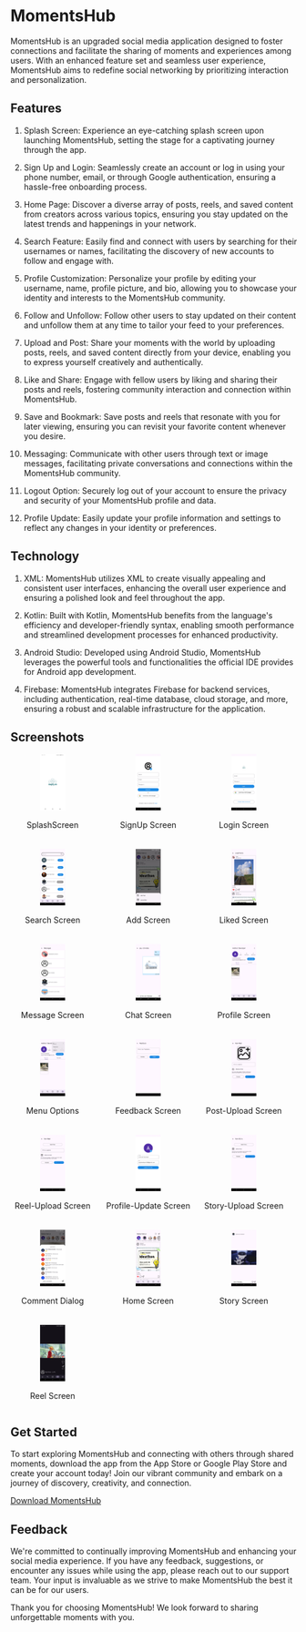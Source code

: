 # MomentsHub 

MomentsHub is an upgraded social media application designed to foster connections and facilitate the sharing of moments and experiences among users. With an enhanced feature set and seamless user experience, MomentsHub aims to redefine social networking by prioritizing interaction and personalization.

## Features

1. Splash Screen: Experience an eye-catching splash screen upon launching MomentsHub, setting the stage for a captivating journey through the app.

2. Sign Up and Login: Seamlessly create an account or log in using your phone number, email, or through Google authentication, ensuring a hassle-free onboarding process.

3. Home Page: Discover a diverse array of posts, reels, and saved content from creators across various topics, ensuring you stay updated on the latest trends and happenings in your network.

4. Search Feature: Easily find and connect with users by searching for their usernames or names, facilitating the discovery of new accounts to follow and engage with.

5. Profile Customization: Personalize your profile by editing your username, name, profile picture, and bio, allowing you to showcase your identity and interests to the MomentsHub community.

6. Follow and Unfollow: Follow other users to stay updated on their content and unfollow them at any time to tailor your feed to your preferences.

7. Upload and Post: Share your moments with the world by uploading posts, reels, and saved content directly from your device, enabling you to express yourself creatively and authentically.

8. Like and Share: Engage with fellow users by liking and sharing their posts and reels, fostering community interaction and connection within MomentsHub.

9. Save and Bookmark: Save posts and reels that resonate with you for later viewing, ensuring you can revisit your favorite content whenever you desire.

10. Messaging: Communicate with other users through text or image messages, facilitating private conversations and connections within the MomentsHub community.

11. Logout Option: Securely log out of your account to ensure the privacy and security of your MomentsHub profile and data.

12. Profile Update: Easily update your profile information and settings to reflect any changes in your identity or preferences.

## Technology

1. XML: MomentsHub utilizes XML to create visually appealing and consistent user interfaces, enhancing the overall user experience and ensuring a polished look and feel throughout the app.

2. Kotlin: Built with Kotlin, MomentsHub benefits from the language's efficiency and developer-friendly syntax, enabling smooth performance and streamlined development processes for enhanced productivity.

3. Android Studio: Developed using Android Studio, MomentsHub leverages the powerful tools and functionalities the official IDE provides for Android app development.

4. Firebase: MomentsHub integrates Firebase for backend services, including authentication, real-time database, cloud storage, and more, ensuring a robust and scalable infrastructure for the application.

## Screenshots

<div style="display: flex; flex-wrap: wrap; gap: 20px; justify-content: flex-start;">

<div style="flex: 0 0 calc(33.33% - 20px); max-width: calc(33.33% - 20px); text-align: center;">
    <img src="images/Screenshot_20240416_232513.jpg" alt="Screenshot 1" style="width: 30%;">
    <p>SplashScreen</p>
</div>

<div style="flex: 0 0 calc(33.33% - 20px); max-width: calc(33.33% - 20px); text-align: center;">
    <img src="images/Screenshot_20240416_232516.jpg" alt="Screenshot 2" style="width: 30%;">
    <p>SignUp Screen</p>
</div>

<div style="flex: 0 0 calc(33.33% - 20px); max-width: calc(33.33% - 20px); text-align: center;">
    <img src="images/Screenshot_20240416_232519.jpg" alt="Screenshot 3" style="width: 30%;">
    <p>Login Screen</p>
</div>

<div style="flex: 0 0 calc(33.33% - 20px); max-width: calc(33.33% - 20px); text-align: center;">
    <img src="images/Screenshot_20240416_232604.jpg" alt="Screenshot 4" style="width: 30%;">
    <p>Search Screen</p>
</div>

<div style="flex: 0 0 calc(33.33% - 20px); max-width: calc(33.33% - 20px); text-align: center;">
    <img src="images/Screenshot_20240416_232609.jpg" alt="Screenshot 5" style="width: 30%;">
    <p>Add Screen</p>
</div>

<div style="flex: 0 0 calc(33.33% - 20px); max-width: calc(33.33% - 20px); text-align: center;">
    <img src="images/Screenshot_20240416_232737.jpg" alt="Screenshot 6" style="width: 30%;">
    <p>Liked Screen</p>
</div>

<div style="flex: 0 0 calc(33.33% - 20px); max-width: calc(33.33% - 20px); text-align: center;">
    <img src="images/Screenshot_20240416_232746.jpg" alt="Screenshot 7" style="width: 30%;">
    <p>Message Screen</p>
</div>

<div style="flex: 0 0 calc(33.33% - 20px); max-width: calc(33.33% - 20px); text-align: center;">
    <img src="images/Screenshot_20240416_232819.jpg" alt="Screenshot 8" style="width: 30%;">
    <p>Chat Screen</p>
</div>

<div style="flex: 0 0 calc(33.33% - 20px); max-width: calc(33.33% - 20px); text-align: center;">
    <img src="images/Screenshot_20240416_232839.jpg" alt="Screenshot 9" style="width: 30%;">
    <p>Profile Screen</p>
</div>

<div style="flex: 0 0 calc(33.33% - 20px); max-width: calc(33.33% - 20px); text-align: center;">
    <img src="images/Screenshot_20240416_232848.jpg" alt="Screenshot 10" style="width: 30%;">
    <p>Menu Options</p>
</div>

<div style="flex: 0 0 calc(33.33% - 20px); max-width: calc(33.33% - 20px); text-align: center;">
    <img src="images/Screenshot_20240416_232854.jpg" alt="Screenshot 11" style="width: 30%;">
    <p>Feedback Screen</p>
</div>

<div style="flex: 0 0 calc(33.33% - 20px); max-width: calc(33.33% - 20px); text-align: center;">
    <img src="images/Screenshot_20240416_232947.jpg" alt="Screenshot 12" style="width: 30%;">
    <p>Post-Upload Screen</p>
</div>

<div style="flex: 0 0 calc(33.33% - 20px); max-width: calc(33.33% - 20px); text-align: center;">
    <img src="images/Screenshot_20240416_232953.jpg" alt="Screenshot 13" style="width: 30%;">
    <p>Reel-Upload Screen</p>
</div>

<div style="flex: 0 0 calc(33.33% - 20px); max-width: calc(33.33% - 20px); text-align: center;">
    <img src="images/Screenshot_20240416_233000.jpg" alt="Screenshot 14" style="width: 30%;">
    <p>Profile-Update Screen</p>
</div>

<div style="flex: 0 0 calc(33.33% - 20px); max-width: calc(33.33% - 20px); text-align: center;">
    <img src="images/Screenshot_20240416_233008.jpg" alt="Screenshot 15" style="width: 30%;">
    <p>Story-Upload Screen</p>
</div>

<div style="flex: 0 0 calc(33.33% - 20px); max-width: calc(33.33% - 20px); text-align: center;">
    <img src="images/Screenshot_20240416_233105.jpg" alt="Screenshot 16" style="width: 30%;">
    <p>Comment Dialog</p>
</div>

<div style="flex: 0 0 calc(33.33% - 20px); max-width: calc(33.33% - 20px); text-align: center;">
    <img src="images/Screenshot_20240416_233301.jpg" alt="Screenshot 17" style="width: 30%;">
    <p>Home Screen</p>
</div>

<div style="flex: 0 0 calc(33.33% - 20px); max-width: calc(33.33% - 20px); text-align: center;">
    <img src="images/Screenshot_20240416_233306.jpg" alt="Screenshot 18" style="width: 30%;">
    <p>Story Screen</p>
</div>

<div style="flex: 0 0 calc(33.33% - 20px); max-width: calc(33.33% - 20px); text-align: center;">
    <img src="images/Screenshot_20240416_233538.jpg" alt="Screenshot 19" style="width: 30%;">
    <p>Reel Screen</p>
</div>

</div>

## Get Started

To start exploring MomentsHub and connecting with others through shared moments, download the app from the App Store or Google Play Store and create your account today! Join our vibrant community and embark on a journey of discovery, creativity, and connection.

[Download MomentsHub](https://play.google.com/store/apps/details?id=com.pvsrishabh.momentshub)

## Feedback

We're committed to continually improving MomentsHub and enhancing your social media experience. If you have any feedback, suggestions, or encounter any issues while using the app, please reach out to our support team. Your input is invaluable as we strive to make MomentsHub the best it can be for our users.

Thank you for choosing MomentsHub! We look forward to sharing unforgettable moments with you.
